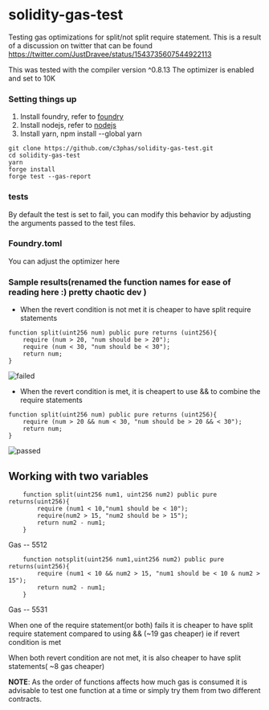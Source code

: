 # solidity-gas-test
Testing gas optimizations for split/not split require statement. This is a result of  a discussion on twitter that can be found https://twitter.com/JustDravee/status/1543735607544922113

This was tested with the compiler version ^0.8.13
The optimizer is enabled and set to 10K


### Setting things up

1. Install foundry, refer to [foundry](https://github.com/foundry-rs/foundry)
1. Install nodejs, refer to [nodejs](https://nodejs.org/en/)
1. Install yarn, npm install --global yarn


```
git clone https://github.com/c3phas/solidity-gas-test.git
cd solidity-gas-test
yarn
forge install
forge test --gas-report

```
### tests
By default the test is set to fail, you can modify this behavior by adjusting the arguments passed to the test files.


### Foundry.toml
You can adjust the optimizer here


### Sample results(renamed the function names for ease of reading here :) pretty chaotic dev )
- When the revert condition is not met it is cheaper to have split require statements 
```solidity
function split(uint256 num) public pure returns (uint256){
    require (num > 20, "num should be > 20");
    require (num < 30, "num should be < 30");
    return num;
}
```
![failed](https://user-images.githubusercontent.com/29732994/177159032-4c8b5f01-1613-485f-b795-f1151c94a3c1.png)


- When the revert condition is met, it is cheapert to use && to combine the require statements
```solidity
function split(uint256 num) public pure returns (uint256){
    require (num > 20 && num < 30, "num should be > 20 && < 30");
    return num;
}
```
![passed](https://user-images.githubusercontent.com/29732994/177159053-8bdf57c9-7ea5-4a97-9e1a-9193acd932a0.png)


## Working with two variables

```solidity
    function split(uint256 num1, uint256 num2) public pure returns(uint256){
        require (num1 < 10,"num1 should be < 10");
        require(num2 > 15, "num2 should be > 15");
        return num2 - num1;
    }
```
Gas -- 5512

```solidity
    function notsplit(uint256 num1,uint256 num2) public pure returns(uint256){
        require (num1 < 10 && num2 > 15, "num1 should be < 10 & num2 > 15");
        return num2 - num1;
    }
```
Gas -- 5531

When one of the require statement(or both) fails it is cheaper to have split require statement compared to using && (~19 gas cheaper) ie if revert condition is met

When both revert condition are not met, it is also cheaper to have split statements( ~8 gas cheaper)


**NOTE**: As the order of functions affects how much gas is consumed it is advisable to test one function at a time or simply try them from two different contracts.





